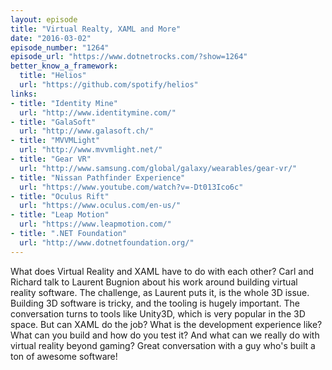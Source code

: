 ```yaml
---
layout: episode
title: "Virtual Realty, XAML and More"
date: "2016-03-02"
episode_number: "1264"
episode_url: "https://www.dotnetrocks.com/?show=1264"
better_know_a_framework:
  title: "Helios"
  url: "https://github.com/spotify/helios"
links:
- title: "Identity Mine"
  url: "http://www.identitymine.com/"
- title: "GalaSoft"
  url: "http://www.galasoft.ch/"
- title: "MVVMLight"
  url: "http://www.mvvmlight.net/"
- title: "Gear VR"
  url: "http://www.samsung.com/global/galaxy/wearables/gear-vr/"
- title: "Nissan Pathfinder Experience"
  url: "https://www.youtube.com/watch?v=-Dt013Ico6c"
- title: "Oculus Rift"
  url: "https://www.oculus.com/en-us/"
- title: "Leap Motion"
  url: "https://www.leapmotion.com/"
- title: ".NET Foundation"
  url: "http://www.dotnetfoundation.org/"
---
```


What does Virtual Reality and XAML have to do with each other? Carl and Richard talk to Laurent Bugnion about his work around building virtual reality software. The challenge, as Laurent puts it, is the whole 3D issue. Building 3D software is tricky, and the tooling is hugely important. The conversation turns to tools like Unity3D, which is very popular in the 3D space. But can XAML do the job? What is the development experience like? What can you build and how do you test it? And what can we really do with virtual reality beyond gaming? Great conversation with a guy who's built a ton of awesome software!

